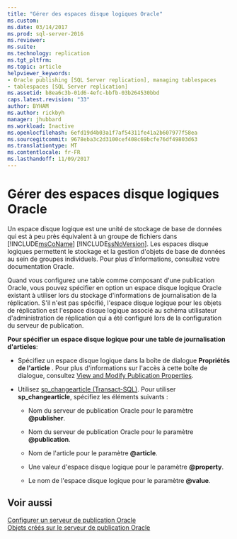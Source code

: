 ```yaml
---
title: "Gérer des espaces disque logiques Oracle"
ms.custom: 
ms.date: 03/14/2017
ms.prod: sql-server-2016
ms.reviewer: 
ms.suite: 
ms.technology: replication
ms.tgt_pltfrm: 
ms.topic: article
helpviewer_keywords:
- Oracle publishing [SQL Server replication], managing tablespaces
- tablespaces [SQL Server replication]
ms.assetid: b8ea6c3b-01d6-4efc-bbfb-03b264530bbd
caps.latest.revision: "33"
author: BYHAM
ms.author: rickbyh
manager: jhubbard
ms.workload: Inactive
ms.openlocfilehash: 6efd19d4b03a1f7af54311fe41a2b607977f58ea
ms.sourcegitcommit: 9678eba3c2d3100cef408c69bcfe76df49803d63
ms.translationtype: MT
ms.contentlocale: fr-FR
ms.lasthandoff: 11/09/2017
---
```

# <a name="manage-oracle-tablespaces"></a>Gérer des espaces disque logiques Oracle
  Un espace disque logique est une unité de stockage de base de données qui est à peu près équivalent à un groupe de fichiers dans [!INCLUDE[msCoName](../../../includes/msconame-md.md)] [!INCLUDE[ssNoVersion](../../../includes/ssnoversion-md.md)]. Les espaces disque logiques permettent le stockage et la gestion d'objets de base de données au sein de groupes individuels. Pour plus d'informations, consultez votre documentation Oracle.  
  
 Quand vous configurez une table comme composant d'une publication Oracle, vous pouvez spécifier en option un espace disque logique Oracle existant à utiliser lors du stockage d'informations de journalisation de la réplication. S'il n'est pas spécifié, l'espace disque logique pour les objets de réplication est l'espace disque logique associé au schéma utilisateur d'administration de réplication qui a été configuré lors de la configuration du serveur de publication.  
  
 **Pour spécifier un espace disque logique pour une table de journalisation d'articles**:  
  
-   Spécifiez un espace disque logique dans la boîte de dialogue **Propriétés de l'article** . Pour plus d'informations sur l'accès à cette boîte de dialogue, consultez [View and Modify Publication Properties](../../../relational-databases/replication/publish/view-and-modify-publication-properties.md).  
  
-   Utilisez [sp_changearticle &#40;Transact-SQL&#41;](../../../relational-databases/system-stored-procedures/sp-changearticle-transact-sql.md). Pour utiliser **sp_changearticle**, spécifiez les éléments suivants :  
  
    -   Nom du serveur de publication Oracle pour le paramètre **@publisher**.  
  
    -   Nom du serveur de publication Oracle pour le paramètre **@publication**.  
  
    -   Nom de l'article pour le paramètre **@article**.  
  
    -   Une valeur d'espace disque logique pour le paramètre **@property**.  
  
    -   Le nom de l'espace disque logique pour le paramètre **@value**.  
  
## <a name="see-also"></a>Voir aussi  
 [Configurer un serveur de publication Oracle](../../../relational-databases/replication/non-sql/configure-an-oracle-publisher.md)   
 [Objets créés sur le serveur de publication Oracle](../../../relational-databases/replication/non-sql/objects-created-on-the-oracle-publisher.md)  
  
  
